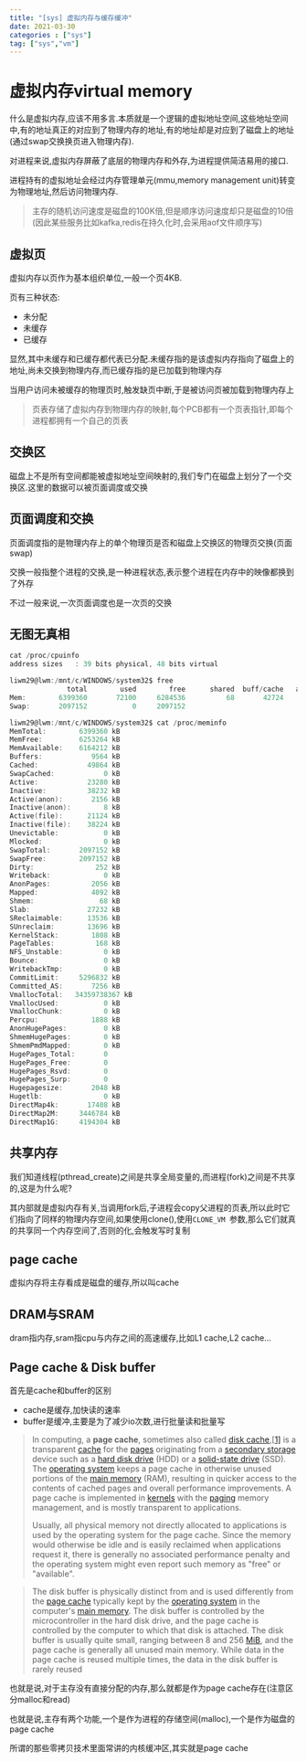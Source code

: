 ```yaml
---
title: "[sys] 虚拟内存与缓存缓冲"
date: 2021-03-30
categories : ["sys"]
tag: ["sys","vm"]
---
```


# 虚拟内存virtual memory

什么是虚拟内存,应该不用多言.本质就是一个逻辑的虚拟地址空间,这些地址空间中,有的地址真正的对应到了物理内存的地址,有的地址却是对应到了磁盘上的地址(通过swap交换换页进入物理内存).

对进程来说,虚拟内存屏蔽了底层的物理内存和外存,为进程提供简洁易用的接口.

进程持有的虚拟地址会经过内存管理单元(mmu,memory management unit)转变为物理地址,然后访问物理内存.

> 主存的随机访问速度是磁盘的100K倍,但是顺序访问速度却只是磁盘的10倍(因此某些服务比如kafka,redis在持久化时,会采用aof文件顺序写)

## 虚拟页

虚拟内存以页作为基本组织单位,一般一个页4KB.

页有三种状态:

- 未分配
- 未缓存
- 已缓存

显然,其中未缓存和已缓存都代表已分配.未缓存指的是该虚拟内存指向了磁盘上的地址,尚未交换到物理内存,而已缓存指的是已加载到物理内存

当用户访问未被缓存的物理页时,触发缺页中断,于是被访问页被加载到物理内存上

> 页表存储了虚拟内存到物理内存的映射,每个PCB都有一个页表指针,即每个进程都拥有一个自己的页表

## 交换区

磁盘上不是所有空间都能被虚拟地址空间映射的,我们专门在磁盘上划分了一个交换区.这里的数据可以被页面调度或交换

## 页面调度和交换

页面调度指的是物理内存上的单个物理页是否和磁盘上交换区的物理页交换(页面swap)

交换一般指整个进程的交换,是一种进程状态,表示整个进程在内存中的映像都换到了外存

不过一般来说,一次页面调度也是一次页的交换

## 无图无真相

```go
cat /proc/cpuinfo
address sizes   : 39 bits physical, 48 bits virtual
```



```go
liwm29@lwm:/mnt/c/WINDOWS/system32$ free
              total        used        free      shared  buff/cache   available
Mem:        6399360       72100     6284536          68       42724     6180340
Swap:       2097152           0     2097152
```

```go
liwm29@lwm:/mnt/c/WINDOWS/system32$ cat /proc/meminfo
MemTotal:        6399360 kB
MemFree:         6253264 kB
MemAvailable:    6164212 kB
Buffers:            9564 kB
Cached:            49864 kB
SwapCached:            0 kB
Active:            23280 kB
Inactive:          38232 kB
Active(anon):       2156 kB
Inactive(anon):        8 kB
Active(file):      21124 kB
Inactive(file):    38224 kB
Unevictable:           0 kB
Mlocked:               0 kB
SwapTotal:       2097152 kB
SwapFree:        2097152 kB
Dirty:               252 kB
Writeback:             0 kB
AnonPages:          2056 kB
Mapped:             4092 kB
Shmem:                68 kB
Slab:              27232 kB
SReclaimable:      13536 kB
SUnreclaim:        13696 kB
KernelStack:        1808 kB
PageTables:          168 kB
NFS_Unstable:          0 kB
Bounce:                0 kB
WritebackTmp:          0 kB
CommitLimit:     5296832 kB
Committed_AS:       7256 kB
VmallocTotal:   34359738367 kB
VmallocUsed:           0 kB
VmallocChunk:          0 kB
Percpu:             1888 kB
AnonHugePages:         0 kB
ShmemHugePages:        0 kB
ShmemPmdMapped:        0 kB
HugePages_Total:       0
HugePages_Free:        0
HugePages_Rsvd:        0
HugePages_Surp:        0
Hugepagesize:       2048 kB
Hugetlb:               0 kB
DirectMap4k:       17408 kB
DirectMap2M:     3446784 kB
DirectMap1G:     4194304 kB
```

## 共享内存

我们知道线程(pthread_create)之间是共享全局变量的,而进程(fork)之间是不共享的,这是为什么呢?

其内部就是虚拟内存有关,当调用fork后,子进程会copy父进程的页表,所以此时它们指向了同样的物理内存空间,如果使用clone(),使用`CLONE_VM `参数,那么它们就真的共享同一个内存空间了,否则的化,会触发写时复制

## page cache

虚拟内存将主存看成是磁盘的缓存,所以叫cache

## DRAM与SRAM

dram指内存,sram指cpu与内存之间的高速缓存,比如L1 cache,L2 cache...

## Page cache & Disk buffer

首先是cache和buffer的区别

- cache是缓存,加快读的速率
- buffer是缓冲,主要是为了减少io次数,进行批量读和批量写

> In computing, a **page cache**, sometimes also called [disk cache](https://en.wikipedia.org/wiki/Disk_cache_(disambiguation)),[[1\]](https://en.wikipedia.org/wiki/Page_cache#cite_note-1) is a transparent [cache](https://en.wikipedia.org/wiki/Cache_(computing)) for the [pages](https://en.wikipedia.org/wiki/Page_(computer_memory)) originating from a [secondary storage](https://en.wikipedia.org/wiki/Secondary_storage) device such as a [hard disk drive](https://en.wikipedia.org/wiki/Hard_disk_drive) (HDD) or a [solid-state drive](https://en.wikipedia.org/wiki/Solid-state_drive) (SSD).  The [operating system](https://en.wikipedia.org/wiki/Operating_system) keeps a page cache in otherwise unused portions of the [main memory](https://en.wikipedia.org/wiki/Main_memory) (RAM), resulting in quicker access to the contents of cached pages and  overall performance improvements.  A page cache is implemented in [kernels](https://en.wikipedia.org/wiki/Kernel_(computer_science)) with the [paging](https://en.wikipedia.org/wiki/Paging) memory management, and is mostly transparent to applications.
>
> Usually, all physical memory not directly allocated to applications is  used by the operating system for the page cache. Since the memory would  otherwise be idle and is easily reclaimed when applications request it,  there is generally no associated performance penalty and the operating  system might even report such memory as "free" or "available".

> The disk buffer is physically distinct from and is used differently from the [page cache](https://en.wikipedia.org/wiki/Page_cache) typically kept by the [operating system](https://en.wikipedia.org/wiki/Operating_system) in the computer's [main memory](https://en.wikipedia.org/wiki/Main_memory). The disk buffer is controlled by the microcontroller in the hard disk  drive, and the page cache is controlled by the computer to which that  disk is attached. The disk buffer is usually quite small, ranging  between 8 and 256 [MiB](https://en.wikipedia.org/wiki/Mebibyte), and the page cache is generally all unused main memory. While data in  the page cache is reused multiple times, the data in the disk buffer is  rarely reused

也就是说,对于主存没有直接分配的内存,那么就都是作为page cache存在(注意区分malloc和read)

也就是说,主存有两个功能,一个是作为进程的存储空间(malloc),一个是作为磁盘的page cache

所谓的那些零拷贝技术里面常讲的内核缓冲区,其实就是page cache